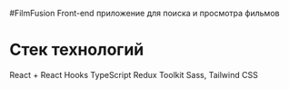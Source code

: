 #FilmFusion
Front-end приложение для поиска и просмотра фильмов

# Cтек технологий
React + React Hooks
TypeScript
Redux Toolkit
Sass, Tailwind CSS
